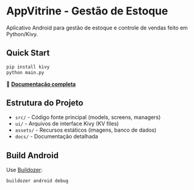 # AppVitrine - Gestão de Estoque

Aplicativo Android para gestão de estoque e controle de vendas feito em Python/Kivy.

## Quick Start

```bash
pip install kivy
python main.py
```

📖 **[Documentação completa](docs/README.md)**

## Estrutura do Projeto

- `src/` - Código fonte principal (models, screens, managers)
- `ui/` - Arquivos de interface Kivy (KV files)
- `assets/` - Recursos estáticos (imagens, banco de dados)
- `docs/` - Documentação detalhada

## Build Android

Use [Buildozer](https://buildozer.readthedocs.io/en/latest/):

```bash
buildozer android debug
```